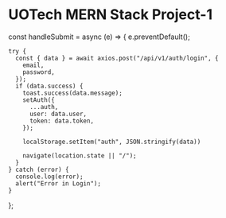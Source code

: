 # UOTech MERN Stack Project-1

  const handleSubmit = async (e) => {
    e.preventDefault();

    try {
      const { data } = await axios.post("/api/v1/auth/login", {
        email,
        password,
      });
      if (data.success) {
        toast.success(data.message);
        setAuth({
          ...auth,
          user: data.user,
          token: data.token,
        });

        localStorage.setItem("auth", JSON.stringify(data))

        navigate(location.state || "/");
      }
    } catch (error) {
      console.log(error);
      alert("Error in Login");
    }
  };